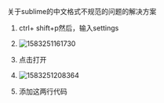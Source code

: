 关于sublime的中文格式不规范的问题的解决方案

1. ctrl+ shift+p然后，输入settings
2. ![1583251161730](C:\Users\dell\AppData\Roaming\Typora\typora-user-images\1583251161730.png)

3. 点击打开
4. ![1583251208364](C:\Users\dell\AppData\Roaming\Typora\typora-user-images\1583251208364.png)
5. 添加这两行代码

